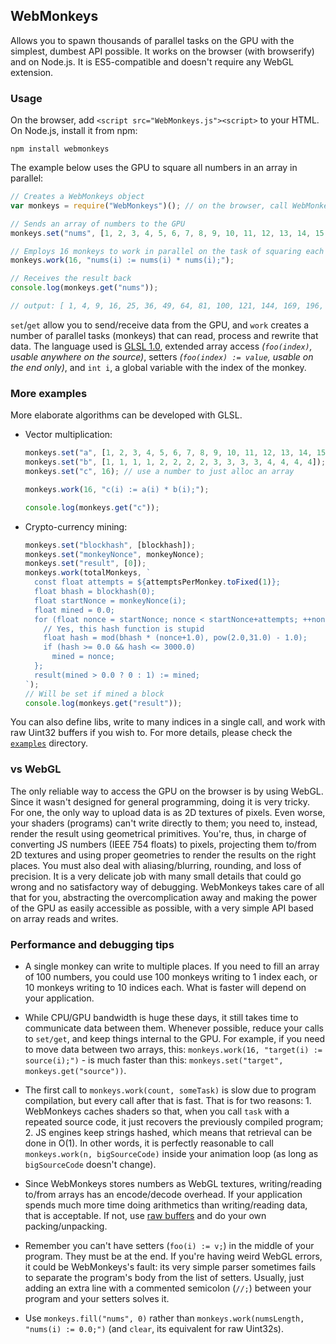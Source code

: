 ## WebMonkeys

Allows you to spawn thousands of parallel tasks on the GPU with the simplest, dumbest API possible. It works on the browser (with browserify) and on Node.js. It is ES5-compatible and doesn't require any WebGL extension.

### Usage

On the browser, add `<script src="WebMonkeys.js"><script>` to your HTML. On Node.js, install it from npm:

    npm install webmonkeys

The example below uses the GPU to square all numbers in an array in parallel:

```javascript
// Creates a WebMonkeys object
var monkeys = require("WebMonkeys")(); // on the browser, call WebMonkeys() instead

// Sends an array of numbers to the GPU
monkeys.set("nums", [1, 2, 3, 4, 5, 6, 7, 8, 9, 10, 11, 12, 13, 14, 15, 16]);

// Employs 16 monkeys to work in parallel on the task of squaring each number
monkeys.work(16, "nums(i) := nums(i) * nums(i);");

// Receives the result back
console.log(monkeys.get("nums"));

// output: [ 1, 4, 9, 16, 25, 36, 49, 64, 81, 100, 121, 144, 169, 196, 225, 256 ]
```

`set`/`get` allow you to send/receive data from the GPU, and `work` creates a number of parallel tasks (monkeys) that can read, process and rewrite that data. The language used is [GLSL 1.0](https://www.khronos.org/files/webgl/webgl-reference-card-1_0.pdf), extended array access *(`foo(index)`, usable anywhere on the source)*, setters *(`foo(index) := value`, usable on the end only)*, and `int i`, a global variable with the index of the monkey. 

### More examples

More elaborate algorithms can be developed with GLSL.

- Vector multiplication:

    ```JavaScript
    monkeys.set("a", [1, 2, 3, 4, 5, 6, 7, 8, 9, 10, 11, 12, 13, 14, 15, 16]);
    monkeys.set("b", [1, 1, 1, 1, 2, 2, 2, 2, 3, 3, 3, 3, 4, 4, 4, 4]);
    monkeys.set("c", 16); // use a number to just alloc an array

    monkeys.work(16, "c(i) := a(i) * b(i);");

    console.log(monkeys.get("c"));
    ```


- Crypto-currency mining:

    ```JavaScript
    monkeys.set("blockhash", [blockhash]);
    monkeys.set("monkeyNonce", monkeyNonce);
    monkeys.set("result", [0]);
    monkeys.work(totalMonkeys, `
      const float attempts = ${attemptsPerMonkey.toFixed(1)};
      float bhash = blockhash(0);
      float startNonce = monkeyNonce(i);
      float mined = 0.0;
      for (float nonce = startNonce; nonce < startNonce+attempts; ++nonce){
        // Yes, this hash function is stupid
        float hash = mod(bhash * (nonce+1.0), pow(2.0,31.0) - 1.0);
        if (hash >= 0.0 && hash <= 3000.0)
          mined = nonce;
      };
      result(mined > 0.0 ? 0 : 1) := mined;
    `);
    // Will be set if mined a block
    console.log(monkeys.get("result"));
    ```

You can also define libs, write to many indices in a single call, and work with raw Uint32 buffers if you wish to. For more details, please check the [`examples`](https://github.com/MaiaVictor/WebMonkeys/tree/master/examples) directory.

### vs WebGL

The only reliable way to access the GPU on the browser is by using WebGL. Since it wasn't designed for general programming, doing it is very tricky. For one, the only way to upload data is as 2D textures of pixels. Even worse, your shaders (programs) can't write directly to them; you need to, instead, render the result using geometrical primitives. You're, thus, in charge of converting JS numbers (IEEE 754 floats) to pixels, projecting them to/from 2D textures and using proper geometries to render the results on the right places. You must also deal with aliasing/blurring, rounding, and loss of precision. It is a very delicate job with many small details that could go wrong and no satisfactory way of debugging. WebMonkeys takes care of all that for you, abstracting the overcomplication away and making the power of the GPU as easily accessible as possible, with a very simple API based on array reads and writes.

### Performance and debugging tips

- A single monkey can write to multiple places. If you need to fill an array of 100 numbers, you could use 100 monkeys writing to 1 index each, or 10 monkeys writing to 10 indices each. What is faster will depend on your application.

- While CPU/GPU bandwidth is huge these days, it still takes time to communicate data between them. Whenever possible, reduce your calls to `set/get`, and keep things internal to the GPU. For example, if you need to move data between two arrays, this: `monkeys.work(16, "target(i) := source(i);")` - is much faster than this: `monkeys.set("target", monkeys.get("source"))`.

- The first call to `monkeys.work(count, someTask)` is slow due to program compilation, but every call after that is fast. That is for two reasons: 1. WebMonkeys caches shaders so that, when you call `task` with a repeated source code, it just recovers the previously compiled program; 2. JS engines keep strings hashed, which means that retrieval can be done in O(1). In other words, it is perfectly reasonable to call `monkeys.work(n, bigSourceCode)` inside your animation loop (as long as `bigSourceCode` doesn't change).

- Since WebMonkeys stores numbers as WebGL textures, writing/reading to/from arrays has an encode/decode overhead. If your application spends much more time doing arithmetics than writing/reading data, that is acceptable. If not, use [raw buffers](https://github.com/MaiaVictor/WebMonkeys/blob/master/examples/useRawBuffers.js) and do your own packing/unpacking.

- Remember you can't have setters (`foo(i) := v;`) in the middle of your program. They must be at the end. If you're having weird WebGL errors, it could be WebMonkeys's fault: its very simple parser sometimes fails to separate the program's body from the list of setters. Usually, just adding an extra line with a commented semicolon (`//;`) between your program and your setters solves it.

- Use `monkeys.fill("nums", 0)` rather than `monkeys.work(numsLength, "nums(i) := 0.0;")` (and `clear`, its equivalent for raw Uint32s).
